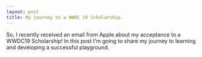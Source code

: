 ```yaml
---
layout: post
title: My journey to a WWDC 19 Scholarship.
---
```


So, I recently received an email from Apple about my acceptance to a WWDC19 Scholarship! In this post I'm going to share my journey to learning and developing a successful playground.


